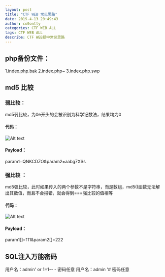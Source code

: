 ```yaml
---
layout: post
title: "CTF WEB 常见思路"
date: 2019-4-13 20:49:43
author: co0ontty
categories: CTF WEB ALL
tags: CTF WEB ALL 
describe: CTF WEB题中常见思路 
---
```

## php备份文件：
1.index.php.bak
2.index.php~
3.index.php.swp
## md5 比较  
### 弱比较：
md5弱比较，为0e开头的会被识别为科学记数法，结果均为0
#### 代码：
![Alt text](https://upload-images.jianshu.io/upload_images/7373593-c5c805c77aab67ee.png?imageMogr2/auto-orient/strip%7CimageView2/2/w/766/format/webp)
#### Payload：
param1=QNKCDZO&param2=aabg7XSs
### 强比较  ：
md5强比较，此时如果传入的两个参数不是字符串，而是数组，md5()函数无法解出其数值，而且不会报错，就会得到===强比较的值相等
#### 代码：
![Alt text](https://upload-images.jianshu.io/upload_images/7373593-e54981f5bd5f3c95.png?imageMogr2/auto-orient/strip%7CimageView2/2/w/782/format/webp)
#### Payload：
param1[]=111&param2[]=222
## SQL注入万能密码
用户名：admin' or 1=1-- -
密码任意
用户名：admin '#
密码任意